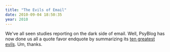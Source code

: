 ```yaml
---
title: "The Evils of Email"
date: 2010-09-04 18:50:35
year: 2010
---
```

We've all seen studies reporting on the dark side of email. Well, PsyBlog has now done us all a quote favor endquote by summarizing its <a href="http://www.spring.org.uk/2010/09/emails-dark-side-10-psychology-studies.php">ten greatest evils</a>. Um, thanks.
